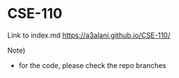 # CSE-110

Link to index.md
https://a3alani.github.io/CSE-110/

Note)
- for the code, please check the repo branches
